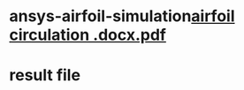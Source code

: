 # ansys-airfoil-simulation[airfoil circulation .docx.pdf](https://github.com/ANMOLKUMAR-123/ansys-airfoil-simulation/files/6536863/airfoil.circulation.docx.pdf)
# result file 
